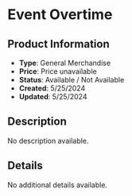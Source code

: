 # Event Overtime

## Product Information
- **Type**: General Merchandise
- **Price**: Price unavailable
- **Status**: Available / Not Available
- **Created**: 5/25/2024
- **Updated**: 5/25/2024

## Description
No description available.



## Details
No additional details available.

